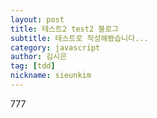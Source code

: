```yaml
---
layout: post
title: 테스트2 test2 블로그
subtitle: 테스트로 작성해봤습니다...
category: javascript
author: 김시은
tag: [tdd]
nickname: sieunkim
---
```


777
